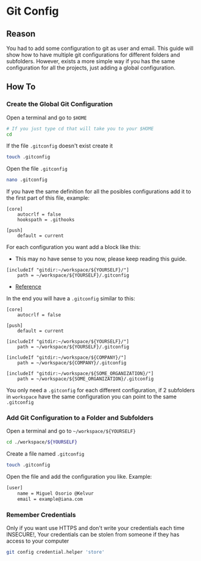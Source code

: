# Git Config

## Reason

You had to add some configuration to git as user and email.
This guide will show how to have multiple git configurations for different folders and subfolders. However, exists a more simple way if you has the same configuration for all the projects, just adding a global configuration.

## How To

### Create the Global Git Configuration

Open a terminal and go to `$HOME`

```bash
# If you just type cd that will take you to your $HOME
cd
```

If the file `.gitconfig` doesn't exist create it

```bash
touch .gitconfig
```

Open the file `.gitconfig`

```bash
nano .gitconfig
```

If you have the same definition for all the posibles configurations add it to the first part of this file, example:

```
[core]
	autocrlf = false
	hookspath = .githooks

[push]
	default = current
```

For each configuration you want add a block like this:

- This may no have sense to you now, please keep reading this guide.

```
[includeIf "gitdir:~/workspace/${YOURSELF}/"]
	path = ~/workspace/${YOURSELF}/.gitconfig
```

* [Reference](workspace.md)

In the end you will have a `.gitconfig` similar to this:

```
[core]
	autocrlf = false

[push]
	default = current

[includeIf "gitdir:~/workspace/${YOURSELF}/"]
	path = ~/workspace/${YOURSELF}/.gitconfig

[includeIf "gitdir:~/workspace/${COMPANY}/"]
	path = ~/workspace/${COMPANY}/.gitconfig

[includeIf "gitdir:~/workspace/${SOME_ORGANIZATION}/"]
	path = ~/workspace/${SOME_ORGANIZATION}/.gitconfig
```

You only need a `.gitconfig` for each different configuration, if 2 subfolders in `workspace` have the same configuration you can point to the same `.gitconfig`

### Add Git Configuration to a Folder and Subfolders

Open a terminal and go to `~/workspace/${YOURSELF}`

```bash
cd ./workspace/${YOURSELF}
```

Create a file named `.gitconfig`

```bash
touch .gitconfig
```

Open the file and add the configuration you like. Example:

```bash
[user]
	name = Miguel Osorio @Kelvur
	email = example@iana.com
```

### Remember Credentials

Only if you want use HTTPS and don't write your credentials each time
INSECURE!, Your credentials can be stolen from someone if they has access to your computer

```bash
git config credential.helper 'store'
```

